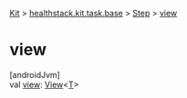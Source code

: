 
[Kit](../../../kit.html) > [healthstack.kit.task.base](../index.html) > [Step](index.html) > [view](view.html)



# view



[androidJvm]\
val [view](view.html): [View](../-view/index.html)&lt;[T](index.html)&gt;




